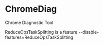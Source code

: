 # ChromeDiag
Chrome Diagnostic Tool

ReduceOpsTaskSplitting is a feature
--disable-features=ReduceOpsTaskSplitting